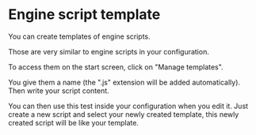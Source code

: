# Engine script template

You can create templates of engine scripts.

Those are very similar to engine scripts in your configuration.

To access them on the start screen, click on "Manage templates".

You give them a name (the ".js" extension will be added automatically).
Then write your script content.

You can then use this test inside your configuration when you edit it.
Just create a new script and select your newly created template, this newly created script will be like your template.